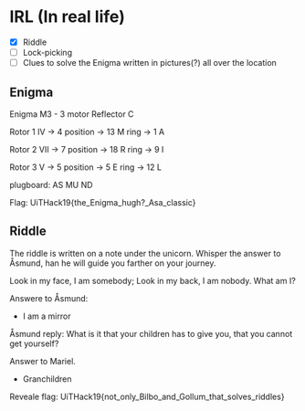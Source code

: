 # IRL (In real life)

- [X] Riddle
- [ ] Lock-picking 
- [ ] Clues to solve the Enigma written in pictures(?) all over the location

## Enigma
Enigma M3 - 3 motor
Reflector C

Rotor 1 
    IV -> 4
    position -> 13 M
    ring -> 1 A

Rotor 2 
    VII -> 7
    position -> 18 R
    ring -> 9 I

Rotor 3
    V -> 5
    position -> 5 E
    ring -> 12 L

plugboard: AS MU ND

Flag: UiTHack19{the_Enigma_hugh?_Asa_classic}


## Riddle
The riddle is written on a note under the unicorn. Whisper the answer to Åsmund, han he will guide you farther on your journey. 

Look in my face, I am somebody; Look in my back, I am nobody.
What am I?

Answere to Åsmund:
- I am a mirror

Åsmund reply:
What is it that your children has to give you, that you cannot get yourself?

Answer to Mariel.
- Granchildren

Reveale flag: UiTHack19{not_only_Bilbo_and_Gollum_that_solves_riddles}

